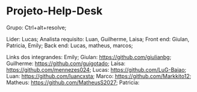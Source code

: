 # Projeto-Help-Desk

Grupo: 
     Ctrl+alt+resolve;

Lider:
     Lucas; 
Analista requisito:
        Luan, Guilherme, Laisa; 
Front end:
       Giulan, Patricia, Emily;
Back end:
       Lucas, matheus, marcos;

Links dos integrandes:
     Emily;
     Giulan: 
          https://github.com/giulianbg;
     Guilherme: 
          https://github.com/guigotado;
     Laisa:
          https://github.com/mennezes024;
     Lucas: 
          https://github.com/LuG-Baiao;
     Luan: 
          https://github.com/luancxsta;
     Marco:
          https://github.com/Markkito12;
     Matheus: 
          https://github.com/MatheusS2027;
     Patricia: 
     
